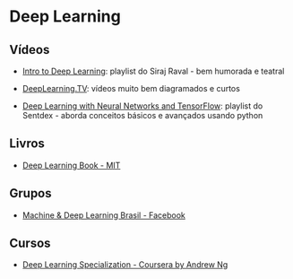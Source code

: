# Deep Learning

## Vídeos

- [Intro to Deep Learning](https://www.youtube.com/watch?v=vOppzHpvTiQ&list=PL2-dafEMk2A7YdKv4XfKpfbTH5z6rEEj3): playlist do Siraj Raval - bem humorada e teatral
- [DeepLearning.TV](https://www.youtube.com/channel/UC9OeZkIwhzfv-_Cb7fCikLQ): vídeos muito bem diagramados e curtos

- [Deep Learning with Neural Networks and TensorFlow](https://www.youtube.com/watch?v=oYbVFhK_olY&list=PLSPWNkAMSvv5DKeSVDbEbUKSsK4Z-GgiP): playlist do Sentdex - aborda conceitos básicos e avançados usando python

## Livros
- [Deep Learning Book - MIT](http://www.deeplearningbook.org/)

## Grupos
- [Machine & Deep Learning Brasil - Facebook](https://www.facebook.com/groups/machinedeeplearningbrasil/)

## Cursos
- [Deep Learning Specialization - Coursera by Andrew Ng](https://www.coursera.org/specializations/deep-learning)
  
